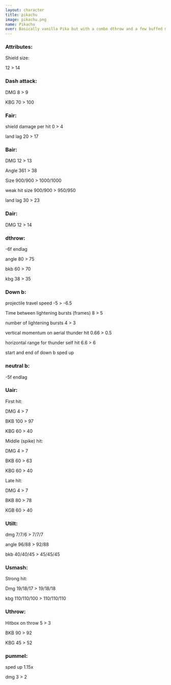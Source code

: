```yaml
---
layout: character
title: pikachu
image: pikachu.png
name: Pikachu
over: Basically vanilla Pika but with a combo dthrow and a few buffed moves.
---
```


### Attributes:

Shield size:

12 > 14


### Dash attack:

DMG 8 > 9

KBG 70 > 100


### Fair:

shield damage per hit 0 > 4

land lag 20 > 17


### Bair:

DMG 12 > 13

Angle 361 > 38

Size 900/900 > 1000/1000

weak hit size 900/900 > 950/950

land lag 30 > 23


### Dair:

DMG 12 > 14


### dthrow: 

-6f endlag

angle 80 > 75

bkb 60 > 70

kbg 38 > 35


### Down b: 

projectile travel speed -5 > -6.5

Time between lightening bursts (frames) 8 > 5

number of lightening bursts 4 > 3

vertical momentum on aerial thunder hit 0.66 > 0.5

horizontal range for thunder self hit 6.6 > 6

start and end of down b sped up


### neutral b: 

-5f endlag


### Uair:

First hit:

DMG 4 > 7

BKB 100 > 97

KBG 60 > 40

Middle (spike) hit:

DMG 4 > 7

BKB 60 > 63

KBG 60 > 40

Late hit:

DMG 4 > 7

BKB 80 > 78

KGB 60 > 40


### Utilt:

dmg 7/7/6 > 7/7/7

angle 96/88 > 92/88

bkb 40/40/45 > 45/45/45


### Usmash:

Strong hit:

Dmg 19/18/17 > 19/18/18

kbg 110/110/100 > 110/110/110


### Uthrow:

Hitbox on throw 5 > 3

BKB 90 > 92

KBG 45 > 52


### pummel:

sped up 1.15x

dmg 3 > 2